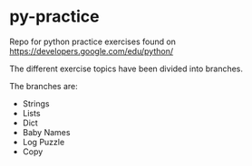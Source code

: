 # py-practice
Repo for python practice exercises found on https://developers.google.com/edu/python/

The different exercise topics have been divided into branches.

The branches are:
- Strings
- Lists
- Dict
- Baby Names
- Log Puzzle
- Copy
